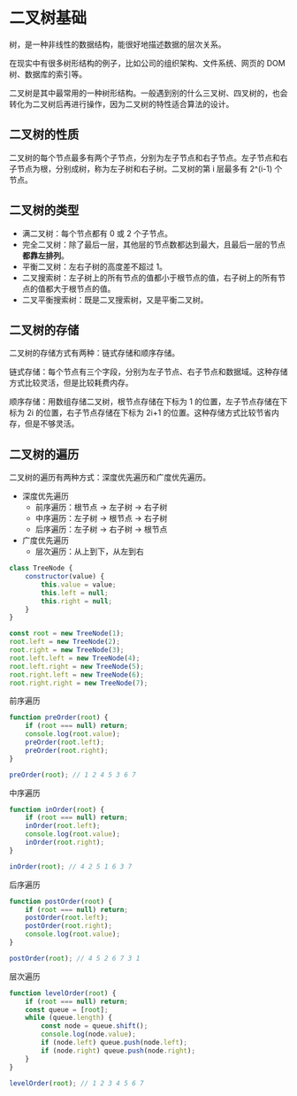 <auto-dark />

# 二叉树基础

树，是一种非线性的数据结构，能很好地描述数据的层次关系。

在现实中有很多树形结构的例子，比如公司的组织架构、文件系统、网页的 DOM 树、数据库的索引等。

二叉树是其中最常用的一种树形结构。一般遇到别的什么三叉树、四叉树的，也会转化为二叉树后再进行操作，因为二叉树的特性适合算法的设计。

## 二叉树的性质

二叉树的每个节点最多有两个子节点，分别为左子节点和右子节点。左子节点和右子节点为根，分别成树，称为左子树和右子树。二叉树的第 i 层最多有 2^(i-1) 个节点。

## 二叉树的类型

-   满二叉树：每个节点都有 0 或 2 个子节点。
-   完全二叉树：除了最后一层，其他层的节点数都达到最大，且最后一层的节点**都靠左排列**。
-   平衡二叉树：左右子树的高度差不超过 1。
-   二叉搜索树：左子树上的所有节点的值都小于根节点的值，右子树上的所有节点的值都大于根节点的值。
-   二叉平衡搜索树：既是二叉搜索树，又是平衡二叉树。

## 二叉树的存储

二叉树的存储方式有两种：链式存储和顺序存储。

链式存储：每个节点有三个字段，分别为左子节点、右子节点和数据域。这种存储方式比较灵活，但是比较耗费内存。

顺序存储：用数组存储二叉树，根节点存储在下标为 1 的位置，左子节点存储在下标为 2i 的位置，右子节点存储在下标为 2i+1 的位置。这种存储方式比较节省内存，但是不够灵活。

## 二叉树的遍历

二叉树的遍历有两种方式：深度优先遍历和广度优先遍历。

-   深度优先遍历
    -   前序遍历：根节点 -> 左子树 -> 右子树
    -   中序遍历：左子树 -> 根节点 -> 右子树
    -   后序遍历：左子树 -> 右子树 -> 根节点
-   广度优先遍历
    -   层次遍历：从上到下，从左到右

```javascript
class TreeNode {
    constructor(value) {
        this.value = value;
        this.left = null;
        this.right = null;
    }
}

const root = new TreeNode(1);
root.left = new TreeNode(2);
root.right = new TreeNode(3);
root.left.left = new TreeNode(4);
root.left.right = new TreeNode(5);
root.right.left = new TreeNode(6);
root.right.right = new TreeNode(7);
```

<show-image src="/img/二叉树基础-1.png" />

前序遍历

```javascript
function preOrder(root) {
    if (root === null) return;
    console.log(root.value);
    preOrder(root.left);
    preOrder(root.right);
}

preOrder(root); // 1 2 4 5 3 6 7
```

中序遍历

```javascript
function inOrder(root) {
    if (root === null) return;
    inOrder(root.left);
    console.log(root.value);
    inOrder(root.right);
}

inOrder(root); // 4 2 5 1 6 3 7
```

后序遍历

```javascript
function postOrder(root) {
    if (root === null) return;
    postOrder(root.left);
    postOrder(root.right);
    console.log(root.value);
}

postOrder(root); // 4 5 2 6 7 3 1
```

层次遍历

```javascript
function levelOrder(root) {
    if (root === null) return;
    const queue = [root];
    while (queue.length) {
        const node = queue.shift();
        console.log(node.value);
        if (node.left) queue.push(node.left);
        if (node.right) queue.push(node.right);
    }
}

levelOrder(root); // 1 2 3 4 5 6 7
```
